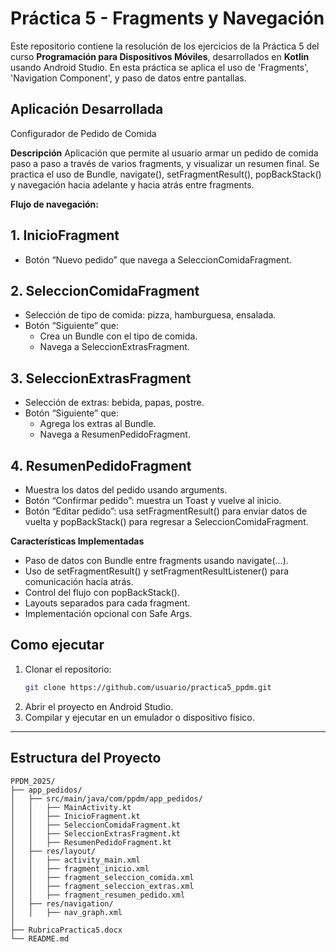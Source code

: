 # Práctica 5 - Fragments y Navegación

Este repositorio contiene la resolución de los ejercicios de la Práctica 5 del curso **Programación para Dispositivos Móviles**, desarrollados en **Kotlin** usando Android Studio. En esta práctica se aplica el uso de 'Fragments', 'Navigation Component', y paso de datos entre pantallas.

## Aplicación Desarrollada

Configurador de Pedido de Comida

**Descripción**
Aplicación que permite al usuario armar un pedido de comida paso a paso a través de varios fragments, y visualizar un resumen final. Se practica el uso de Bundle, navigate(), setFragmentResult(), popBackStack() y navegación hacia adelante y hacia atrás entre fragments.

**Flujo de navegación:**

## 1. InicioFragment
   - Botón “Nuevo pedido” que navega a SeleccionComidaFragment.

## 2. SeleccionComidaFragment
   - Selección de tipo de comida: pizza, hamburguesa, ensalada.
   - Botón “Siguiente” que:
     - Crea un Bundle con el tipo de comida.
     - Navega a SeleccionExtrasFragment.

## 3. SeleccionExtrasFragment
   - Selección de extras: bebida, papas, postre.
   - Botón “Siguiente” que:
     - Agrega los extras al Bundle.
     - Navega a ResumenPedidoFragment.

## 4. ResumenPedidoFragment
   - Muestra los datos del pedido usando arguments.
   - Botón “Confirmar pedido”: muestra un Toast y vuelve al inicio.
   - Botón “Editar pedido”: usa setFragmentResult() para enviar datos de vuelta y popBackStack() para regresar a SeleccionComidaFragment.

**Características Implementadas**
- Paso de datos con Bundle entre fragments usando navigate(...).
- Uso de setFragmentResult() y setFragmentResultListener() para comunicación hacia atrás.
- Control del flujo con popBackStack().
- Layouts separados para cada fragment.
- Implementación opcional con Safe Args.

## Como ejecutar

1. Clonar el repositorio:
   ```bash
   git clone https://github.com/usuario/practica5_ppdm.git
   ```
2. Abrir el proyecto en Android Studio.
3. Compilar y ejecutar en un emulador o dispositivo físico.

---

## Estructura del Proyecto

```plaintext
PPDM_2025/
├── app_pedidos/
│   ├── src/main/java/com/ppdm/app_pedidos/
│   │   ├── MainActivity.kt
│   │   ├── InicioFragment.kt
│   │   ├── SeleccionComidaFragment.kt
│   │   ├── SeleccionExtrasFragment.kt
│   │   ├── ResumenPedidoFragment.kt
│   ├── res/layout/
│   │   ├── activity_main.xml
│   │   ├── fragment_inicio.xml
│   │   ├── fragment_seleccion_comida.xml
│   │   ├── fragment_seleccion_extras.xml
│   │   ├── fragment_resumen_pedido.xml
│   ├── res/navigation/
│   │   ├── nav_graph.xml
│
├── RubricaPractica5.docx
└── README.md
```



